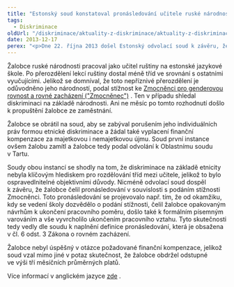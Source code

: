 ```yaml
---
title: "Estonský soud konstatoval pronásledování učitele ruské národnosti"
tags:
  - Diskriminace
oldUrl: "/diskriminace/aktuality-z-diskriminace/aktuality-z-diskriminace-2013/estonsky-soud-konstatoval-pronasledovani-ucitele-ruske-narodnosti/"
date: 2013-12-17
perex: "<p>Dne 22. října 2013 došel Estonský odvolací soud k závěru, že učitel ruské národnosti, který podal na svého zaměstnavatele stížnost pro diskriminační zacházení, čelil po podání této stížnosti diskriminaci formou pronásledování.</p>"
---
```


<!-- imported from the old website -->

<p class="align-blok">Žalobce ruské národnosti pracoval jako učitel ruštiny na estonské jazykové škole. Po přerozdělení lekcí ruštiny dostal méně tříd ve srovnání s ostatními vyučujícími. Jelikož se domníval, že toto nepříznivé přerozdělení je odůvodněno jeho národností, podal stížnost ke <a title="Otevření do nového okna" href="http://www.svv.ee/index.php?id=481" target="_blank">Zmocněnci pro genderovou rovnost a rovné zacházení (&quot;Zmocněnec&quot;)</a> . Ten v případu shledal diskriminaci na základě národnosti. Ani ne měsíc po tomto rozhodnutí došlo k propuštění žalobce ze zaměstnání.</p> <p class="align-blok">Žalobce se obrátil na soud, aby se zabýval porušením jeho individuálních práv formou etnické diskriminace a žádal také vyplacení finanční kompenzace za majetkovou i nemajetkovou újmu. Soud první instance ovšem žalobu zamítl a žalobce tedy podal odvolání k Oblastnímu soudu v Tartu.</p> <p class="align-blok">Soudy obou instancí se shodly na tom, že diskriminace na základě etnicity nebyla klíčovým hlediskem pro rozdělování tříd mezi učitele, jelikož to bylo ospravedlnitelné objektivními důvody. Nicméně odvolací soud dospěl k závěru, že žalobce čelil pronásledování v souvislosti s podáním stížnosti Zmocněnci. Toto pronásledování se projevovalo např. tím, že od okamžiku, kdy se vedení školy dozvědělo o podání stížnosti, čelil žalobce opakovaným návrhům k ukončení pracovního poměru, došlo také k formálním písemným varováním a vše vyvrcholilo ukončením pracovního vztahu. Tyto skutečnosti tedy vedly dle soudu k naplnění definice pronásledování, která je obsažena v čl. 6 odst. 3 Zákona o rovném zacházení.</p> <p class="align-blok">Žalobce nebyl úspěšný v otázce požadované finanční kompenzace, jelikož soud vzal mimo jiné v potaz skutečnost, že žalobce obdržel odstupné ve výši tří měsíčních průměrných platů.</p> <p class="align-blok">Více informací v anglickém jazyce <a title="Otevření do nového okna" href="http://www.non-discrimination.net/content/media/EE-16-victimisation-2013.pdf" target="_blank">zde</a> . </p>
